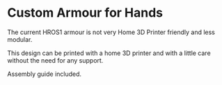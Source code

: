 Custom Armour for Hands
===============

The current HROS1 armour is not very Home 3D Printer friendly and less modular.

This design can be printed with a home 3D printer and with a little care without the need for any support.

Assembly guide included.
